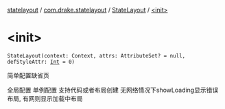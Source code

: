 [statelayout](../../index.md) / [com.drake.statelayout](../index.md) / [StateLayout](index.md) / [&lt;init&gt;](./-init-.md)

# &lt;init&gt;

`StateLayout(context: Context, attrs: AttributeSet? = null, defStyleAttr: `[`Int`](https://kotlinlang.org/api/latest/jvm/stdlib/kotlin/-int/index.html)` = 0)`

简单配置缺省页

全局配置
单例配置
支持代码或者布局创建
无网络情况下showLoading显示错误布局, 有网则显示加载中布局

